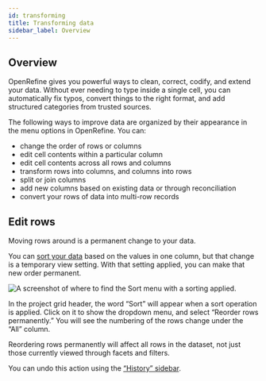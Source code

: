 ```yaml
---
id: transforming
title: Transforming data
sidebar_label: Overview
---
```


## Overview

OpenRefine gives you powerful ways to clean, correct, codify, and extend your data. Without ever needing to type inside a single cell, you can automatically fix typos, convert things to the right format, and add structured categories from trusted sources. 

The following ways to improve data are organized by their appearance in the menu options in OpenRefine. You can:

*   change the order of rows or columns
*   edit cell contents within a particular column
*   edit cell contents across all rows and columns
*   transform rows into columns, and columns into rows
*   split or join columns
*   add new columns based on existing data or through reconciliation
*   convert your rows of data into multi-row records

## Edit rows

Moving rows around is a permanent change to your data. 

You can [sort your data](sortview#sort) based on the values in one column, but that change is a temporary view setting. With that setting applied, you can make that new order permanent. 

![A screenshot of where to find the Sort menu with a sorting applied.](/img/sortPermanent.png)

In the project grid header, the word “Sort” will appear when a sort operation is applied. Click on it to show the dropdown menu, and select “Reorder rows permanently.” You will see the numbering of the rows change under the “All” column. 

Reordering rows permanently will affect all rows in the dataset, not just those currently viewed through facets and filters. 

You can undo this action using the [“History” sidebar](running#history-undoredo). 